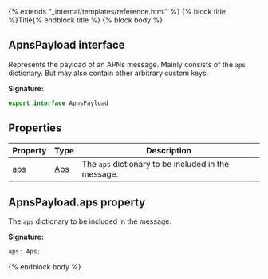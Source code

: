 {% extends "_internal/templates/reference.html" %}
{% block title %}Title{% endblock title %}
{% block body %}

## ApnsPayload interface

Represents the payload of an APNs message. Mainly consists of the `aps` dictionary. But may also contain other arbitrary custom keys.

<b>Signature:</b>

```typescript
export interface ApnsPayload 
```

## Properties

|  Property | Type | Description |
|  --- | --- | --- |
|  [aps](./firebase-admin_.apnspayload.md#apnspayloadaps_property) | [Aps](./firebase-admin_.aps.md#aps_interface) | The <code>aps</code> dictionary to be included in the message. |

## ApnsPayload.aps property

The `aps` dictionary to be included in the message.

<b>Signature:</b>

```typescript
aps: Aps;
```
{% endblock body %}
